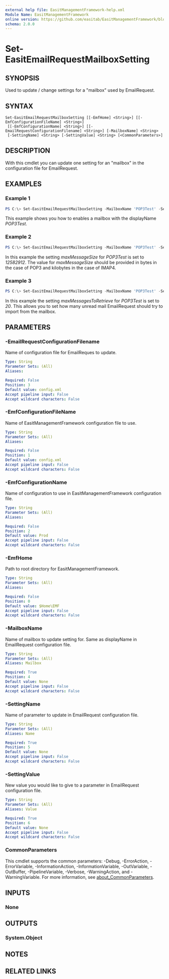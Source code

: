 ```yaml
---
external help file: EasitManagementFramework-help.xml
Module Name: EasitManagementFramework
online version: https://github.com/easitab/EasitManagementFramework/blob/development/docs/v1/Set-EasitEmailRequestMailboxSetting.md
schema: 2.0.0
---
```


# Set-EasitEmailRequestMailboxSetting

## SYNOPSIS
Used to update / change settings for a "mailbox" used by EmailRequest.

## SYNTAX

```
Set-EasitEmailRequestMailboxSetting [[-EmfHome] <String>] [[-EmfConfigurationFileName] <String>]
 [[-EmfConfigurationName] <String>] [[-EmailRequestConfigurationFilename] <String>] [-MailboxName] <String>
 [-SettingName] <String> [-SettingValue] <String> [<CommonParameters>]
```

## DESCRIPTION
With this cmdlet you can update one setting for an "mailbox" in the configuration file for EmailRequest.

## EXAMPLES

### Example 1
```powershell
PS C:\> Set-EasitEmailRequestMailboxSetting -MailboxName 'POP3Test' -SettingName 'disabled' -SettingValue 'false'
```

This example shows you how to enables a mailbox with the displayName *POP3Test*.

### Example 2
```powershell
PS C:\> Set-EasitEmailRequestMailboxSetting -MailboxName 'POP3Test' -SettingName 'maxMessageSize' -SettingValue '12582912'
```

In this example the setting *maxMessageSize* for *POP3Test* is set to *12582912*. The value for *maxMessageSize* should be provided in bytes in the case of POP3 and kilobytes in the case of IMAP4.

### Example 3
```powershell
PS C:\> Set-EasitEmailRequestMailboxSetting -MailboxName 'POP3Test' -SettingName 'maxMessagesToRetrieve' -SettingValue '20'
```

In this example the setting *maxMessagesToRetrieve* for *POP3Test* is set to *20*. This allows you to set how many unread mail EmailRequest should try to import from the mailbox.

## PARAMETERS

### -EmailRequestConfigurationFilename
Name of configuration file for EmailReques to update.

```yaml
Type: String
Parameter Sets: (All)
Aliases:

Required: False
Position: 3
Default value: config.xml
Accept pipeline input: False
Accept wildcard characters: False
```

### -EmfConfigurationFileName
Name of EasitManagementFramework configuration file to use.

```yaml
Type: String
Parameter Sets: (All)
Aliases:

Required: False
Position: 1
Default value: config.xml
Accept pipeline input: False
Accept wildcard characters: False
```

### -EmfConfigurationName
Name of configuration to use in EasitManagementFramework configuration file.

```yaml
Type: String
Parameter Sets: (All)
Aliases:

Required: False
Position: 2
Default value: Prod
Accept pipeline input: False
Accept wildcard characters: False
```

### -EmfHome
Path to root directory for EasitManagementFramework.

```yaml
Type: String
Parameter Sets: (All)
Aliases:

Required: False
Position: 0
Default value: $Home\EMF
Accept pipeline input: False
Accept wildcard characters: False
```

### -MailboxName
Name of mailbox to update setting for. Same as displayName in EmailRequest configuration file.

```yaml
Type: String
Parameter Sets: (All)
Aliases: Mailbox

Required: True
Position: 4
Default value: None
Accept pipeline input: False
Accept wildcard characters: False
```

### -SettingName
Name of parameter to update in EmailRequest configuration file.

```yaml
Type: String
Parameter Sets: (All)
Aliases: Name

Required: True
Position: 5
Default value: None
Accept pipeline input: False
Accept wildcard characters: False
```

### -SettingValue
New value you would like to give to a parameter in EmailRequest configuration file.

```yaml
Type: String
Parameter Sets: (All)
Aliases: Value

Required: True
Position: 6
Default value: None
Accept pipeline input: False
Accept wildcard characters: False
```

### CommonParameters
This cmdlet supports the common parameters: -Debug, -ErrorAction, -ErrorVariable, -InformationAction, -InformationVariable, -OutVariable, -OutBuffer, -PipelineVariable, -Verbose, -WarningAction, and -WarningVariable. For more information, see [about_CommonParameters](http://go.microsoft.com/fwlink/?LinkID=113216).

## INPUTS

### None
## OUTPUTS

### System.Object
## NOTES

## RELATED LINKS
